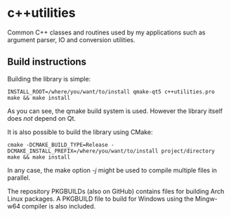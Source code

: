 # c++utilities
Common C++ classes and routines used by my applications such as argument parser, IO and conversion utilities.

## Build instructions
Building the library is simple:
```
INSTALL_ROOT=/where/you/want/to/install qmake-qt5 c++utilities.pro
make && make install
```
As you can see, the qmake build system is used. However the library itself does *not* depend on Qt.

It is also possible to build the library using CMake:
```
cmake -DCMAKE_BUILD_TYPE=Release -DCMAKE_INSTALL_PREFIX=/where/you/want/to/install project/directory
make && make install
```

In any case, the make option *-j* might be used to compile multiple files in parallel.

The repository PKGBUILDs (also on GitHub) contains files for building Arch Linux packages. A PKGBUILD file to build for Windows using the Mingw-w64 compiler is also included.
